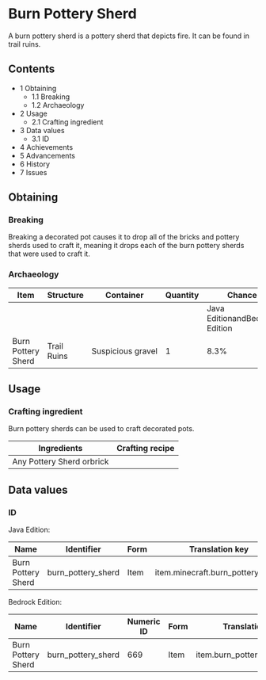 # Burn Pottery Sherd
A burn pottery sherd is a pottery sherd that depicts fire. It can be found in trail ruins.

## Contents
- 1 Obtaining
	- 1.1 Breaking
	- 1.2 Archaeology
- 2 Usage
	- 2.1 Crafting ingredient
- 3 Data values
	- 3.1 ID
- 4 Achievements
- 5 Advancements
- 6 History
- 7 Issues

## Obtaining
### Breaking
Breaking a decorated pot causes it to drop all of the bricks and pottery sherds used to craft it, meaning it drops each of the burn pottery sherds that were used to craft it.

### Archaeology
| Item               | Structure   | Container         | Quantity | Chance                         |
|--------------------|-------------|-------------------|----------|--------------------------------|
|                    |             |                   |          | Java EditionandBedrock Edition |
| Burn Pottery Sherd | Trail Ruins | Suspicious gravel | 1        | 8.3%                           |

## Usage
### Crafting ingredient
Burn pottery sherds can be used to craft decorated pots.

| Ingredients               | Crafting recipe |
|---------------------------|-----------------|
| Any Pottery Sherd orbrick |                 |

## Data values
### ID
Java Edition:

| Name               | Identifier         | Form | Translation key                   |
|--------------------|--------------------|------|-----------------------------------|
| Burn Pottery Sherd | burn_pottery_sherd | Item | item.minecraft.burn_pottery_sherd |

Bedrock Edition:

| Name               | Identifier         | Numeric ID | Form | Translation key              |
|--------------------|--------------------|------------|------|------------------------------|
| Burn Pottery Sherd | burn_pottery_sherd | 669        | Item | item.burn_pottery_sherd.name |


